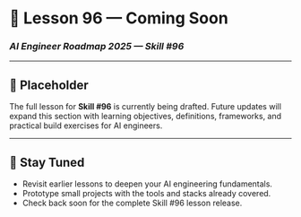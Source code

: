 # 🚧 Lesson 96 — Coming Soon

### *AI Engineer Roadmap 2025 — Skill #96*

---

## 🚧 Placeholder
The full lesson for **Skill #96** is currently being drafted. Future updates will expand this section with learning objectives, definitions, frameworks, and practical build exercises for AI engineers.

---

## 📌 Stay Tuned
* Revisit earlier lessons to deepen your AI engineering fundamentals.
* Prototype small projects with the tools and stacks already covered.
* Check back soon for the complete Skill #96 lesson release.
